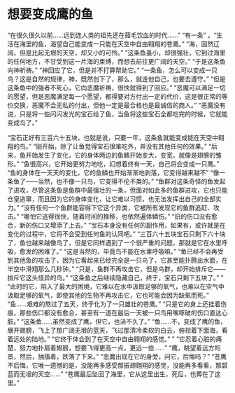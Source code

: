 

# 想要变成鹰的鱼



“在很久很久以前……远到连人类的祖先还在茹毛饮血的时代……” “有一条”
。“生活在海里的鱼，渴望自己能变成一只能在天空中自由翱翔的苍鹰。”
“海，固然辽阔，但是比起无垠的天空，却又小的可怜。”
“这条鱼虽小，却很强壮，它到过海里的任何地方，不甘受到这一片海的束缚，而想去前往更广阔的天空。”
“于是这条鱼向神祈祷。”
“神回应了它，但是并不打算帮助它。”
“一条鱼，怎么可以变成一只鸟？这是自然的规律，神，既然创下了，那么，就连他自己，也要去遵守。”
“但是这条鱼中的强者不死心，它向恶魔祈祷，很快就得到了回应。”
“恶魔可以满足一切的愿望，但是恶魔满足每一个愿望，都得要对方付出一定的代价，这是很正常的等价交换，恶魔不会无私的付出，但他一定是最合格也是最诚信的商人。”
“恶魔没有说，只是将一些闪闪发光的宝石给了鱼，当鱼将这些宝石全都吃完的时候，它就能变成鸟了。”

“宝石正好有三百六十五块，也就是说，只要一年，这条鱼就能变成能在天空中翱翔的鸟。”
“刚开始，除了让鱼觉得宝石很难吃外，并没有其他任何的效果。”
“后来，鱼开始发生了变化，它的身体两边的鱼鳍开始变大，变宽，就像是翅膀的雏形。”
“鱼很高兴，它开始更努力地吃，幻想着终有一天，自己将会变成一只鹰。” “鱼的身体在一天天的变化，它的鱼鳞也开始渐渐地剥落，它变得越来越不”
“像一条鱼了——当然，也不像一只鸟，它变得不伦不类的。”
“鱼群对这条奇怪的鱼发起了进攻，尽管这条鱼是鱼群中最强壮的一条，但面对如此多的鱼群进攻，它也只能仓皇逃窜，而且因为它的身体变化，让它难以习惯，也无法发挥出自己的全部实力。”
“没有任何一个鱼群能容得下它这个异类，它被所有发现它的鱼群追赶、攻
击。”
“哪怕它逃得很快，随着时间的推移，也依然遍体鳞伤。”
“旧的伤口没有愈合，新的伤口又增添了上去。”
“宝石本身没有任何的副作用，如果有，或许就是在变化的过程中，它将不会受到任何鱼的认同吧。”
“三百六十五块宝石只剩下六十块了，鱼也越来越像鸟了，但是它同样遇到了一个很严重的问题，那就是它在水里呼吸，愈发的困难了。”
“这是当然的，毕竟鸟不能在水里呼吸嘛。”
“鱼已经不会再受到其他鱼的攻击了，因为它看起来已经完全是一只鸟了，它甚至能扑腾出水面，在半空中滑翔那么几秒钟。”
“只是，鱼群不再攻击它，但是鸟群，却开始排斥它——排斥它这头怪异的鸟。”
“这条鱼之后继续隐藏自己，终于，宝石只剩下五块了。”
”
“此时的它，陷入了最大的困境，它难以在水中汲取足够的氧气，也难以在空气中汲取足够的氧气，即使其他的生物不再攻击它，它也可能会因为缺氧而死。”
“鱼……艰难的熬过了五天，终于化为了一只雄壮的苍鹰。”
“只是它的身上还挂着伤痕，那些伤口都没有愈合，甚至有一道在最后一天被一只鸟用嘴啄破的伤口直达心脏。”
“这条鱼……虽然变成了鹰，但它，也活不久了。”
“鱼……不，变成了鹰的鱼，展开翅膀，飞上了那广阔无垠的蓝天，飞过那清冷柔软的白云，俯视着下面海，看着远处的陆地。” “它终于体会到了在天空中自由翱翔的感觉。”
”
“它忍着心脏的痛楚，努力地扑扇着翅膀，想要飞得更高一点，更远一些……”
“鹰，眺望着远方的景，然后，抽搐着，跌落了下来。”
“恶魔出现在它的身旁，问它，后悔吗？”
“苍鹰不后悔，它唯一遗憾的是，没能再多感受那振翅翱翔的感觉，没能再多看看，那碧蓝而无垠的天空……”
“苍鹰最后坠回了海里，它从这里出生，死后，也葬在了这里。”